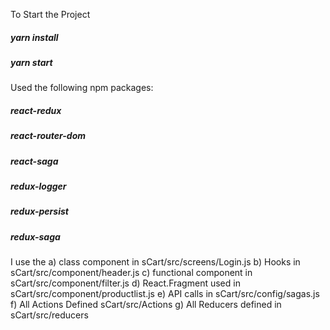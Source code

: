 To Start the Project 

##### yarn install
##### yarn start

Used the following npm packages: 

##### react-redux
##### react-router-dom
##### react-saga
##### redux-logger
##### redux-persist
##### redux-saga


I use the 
a) class component in sCart/src/screens/Login.js
b) Hooks in sCart/src/component/header.js
c) functional component in sCart/src/component/filter.js
d) React.Fragment used in sCart/src/component/productlist.js
e) API calls in sCart/src/config/sagas.js 
f) All Actions Defined sCart/src/Actions
g) All Reducers defined in sCart/src/reducers
